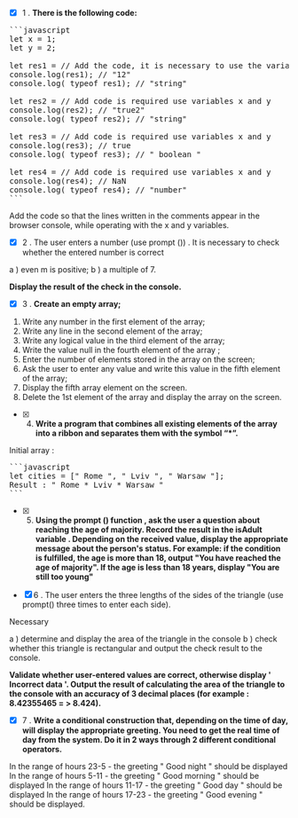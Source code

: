 - [x] 1 . __There is the following code:__

<pre>
```javascript
let x = 1;
let y = 2;

let res1 = // Add the code, it is necessary to use the variables x and y
console.log(res1); // "12"
console.log( typeof res1); // "string"

let res2 = // Add code is required use variables x and y
console.log(res2); // "true2"
console.log( typeof res2); // "string"

let res3 = // Add code is required use variables x and y
console.log(res3); // true
console.log( typeof res3); // " boolean "

let res4 = // Add code is required use variables x and y
console.log(res4); // NaN
console.log( typeof res4); // "number"
```
</pre>

Add the code so that the lines written in the comments appear in the browser console, while operating with the x and y variables.

- [x] 2 . The user enters a number (use prompt ()) . It is necessary to check whether the entered number is correct

a ) even m is positive;
b ) a multiple of 7.

__Display the result of the check in the console.__

- [x] 3 . __Create an empty array;__

1) Write any number in the first element of the array;
2) Write any line in the second element of the array;
3) Write any logical value in the third element of the array;
4) Write the value null in the fourth element of the array ;
5) Enter the number of elements stored in the array on the screen;
6) Ask the user to enter any value and write this value in the fifth element of the array;
7) Display the fifth array element on the screen.
8) Delete the 1st element of the array and display the array on the screen.

- [x] 4. __Write a program that combines all existing elements of the array into a ribbon and separates them with the symbol “*”.__

Initial array :
<pre>
```javascript
let cities = [" Rome ", " Lviv ", " Warsaw "];
Result : " Rome * Lviv * Warsaw "
```
</pre>

- [x] 5. __Using the prompt () function , ask the user a question about reaching the age of majority. Record the result in the isAdult variable . Depending on the received value, display the appropriate message about the person's status. For example: if the condition is fulfilled, the age is more than 18, output "You have reached the age of majority". If the age is less than 18 years, display "You are still too young"__

- [x] 6 . The user enters the three lengths of the sides of the triangle (use prompt() three times to enter each side).

Necessary

a ) determine and display the area of the triangle in the console
b ) check whether this triangle is rectangular and output the check result to the console.

__Validate whether user-entered values are correct, otherwise display ' Incorrect data '. Output the result of calculating the area of the triangle to the console with an accuracy of 3 decimal places (for example : 8.42355465 = > 8.424).__

- [x] 7 . __Write a conditional construction that, depending on the time of day, will display the appropriate greeting. You need to get the real time of day from the system. Do it in 2 ways through 2 different conditional operators.__

In the range of hours 23-5 - the greeting " Good night " should be displayed
In the range of hours 5-11 - the greeting " Good morning " should be displayed
In the range of hours 11-17 - the greeting " Good day " should be displayed
In the range of hours 17-23 - the greeting " Good evening " should be displayed.